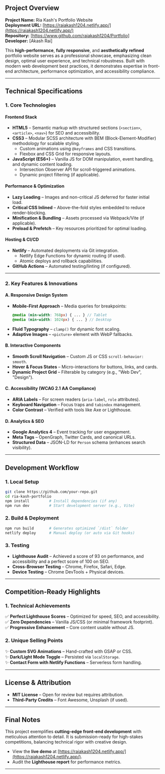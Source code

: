 ## **Project Overview**  
**Project Name:** Ria Kash's Portfolio Website  
**Deployment URL:** [https://raiakash1204.netlify.app/](https://raiakash1204.netlify.app/)  
**Repository:** [https://www.github.com/raiakash1204/Portfolio]  
**Developer:** [Akash Rai]    

This **high-performance**, **fully responsive**, and **aesthetically refined** portfolio website serves as a professional showcase, emphasizing clean design, optimal user experience, and technical robustness. Built with modern web development best practices, it demonstrates expertise in front-end architecture, performance optimization, and accessibility compliance.  

---

## **Technical Specifications**  

### **1. Core Technologies**  

#### **Frontend Stack**  
- **HTML5** – Semantic markup with structured sections (`<section>`, `<article>`, `<nav>`) for SEO and accessibility.  
- **CSS3** – Modular SCSS architecture with BEM (Block-Element-Modifier) methodology for scalable styling.  
  - Custom animations using `@keyframes` and CSS transitions.  
  - Flexbox and CSS Grid for responsive layouts.  
- **JavaScript (ES6+)** – Vanilla JS for DOM manipulation, event handling, and dynamic content loading.  
  - Intersection Observer API for scroll-triggered animations.  
  - Dynamic project filtering (if applicable).  

#### **Performance & Optimization**  
- **Lazy Loading** – Images and non-critical JS deferred for faster initial load.  
- **Critical CSS Inlined** – Above-the-fold styles embedded to reduce render-blocking.  
- **Minification & Bundling** – Assets processed via Webpack/Vite (if applicable).  
- **Preload & Prefetch** – Key resources prioritized for optimal loading.  

#### **Hosting & CI/CD**  
- **Netlify** – Automated deployments via Git integration.  
  - Netlify Edge Functions for dynamic routing (if used).  
  - Atomic deploys and rollback capabilities.  
- **GitHub Actions** – Automated testing/linting (if configured).  

---

### **2. Key Features & Innovations**  

#### **A. Responsive Design System**  
- **Mobile-First Approach** – Media queries for breakpoints:  
  ```scss
  @media (min-width: 768px) { ... } // Tablet  
  @media (min-width: 1024px) { ... } // Desktop  
  ```  
- **Fluid Typography** – `clamp()` for dynamic font scaling.  
- **Adaptive Images** – `<picture>` element with WebP fallbacks.  

#### **B. Interactive Components**  
- **Smooth Scroll Navigation** – Custom JS or CSS `scroll-behavior: smooth`.  
- **Hover & Focus States** – Micro-interactions for buttons, links, and cards.  
- **Dynamic Project Grid** – Filterable by category (e.g., "Web Dev", "Design").  

#### **C. Accessibility (WCAG 2.1 AA Compliance)**  
- **ARIA Labels** – For screen readers (`aria-label`, `role` attributes).  
- **Keyboard Navigation** – Focus traps and `tabindex` management.  
- **Color Contrast** – Verified with tools like Axe or Lighthouse.  

#### **D. Analytics & SEO**  
- **Google Analytics 4** – Event tracking for user engagement.  
- **Meta Tags** – OpenGraph, Twitter Cards, and canonical URLs.  
- **Structured Data** – JSON-LD for `Person` schema (enhances search visibility).  

---

## **Development Workflow**  

### **1. Local Setup**  
```bash
git clone https://github.com/your-repo.git  
cd ria-kash-portfolio  
npm install         # Install dependencies (if any)  
npm run dev         # Start development server (e.g., Vite)  
```  

### **2. Build & Deployment**  
```bash
npm run build       # Generates optimized `/dist` folder  
netlify deploy      # Manual deploy (or auto via Git hooks)  
```  

### **3. Testing**  
- **Lighthouse Audit** – Achieved a score of 93 on performance, and accessibility and a perfect score of 100 on SEO.  
- **Cross-Browser Testing** – Chrome, Firefox, Safari, Edge.  
- **Device Testing** – Chrome DevTools + Physical devices.  

---

## **Competition-Ready Highlights**  

### **1. Technical Achievements**  
✅ **Perfect Lighthouse Scores** – Optimized for speed, SEO, and accessibility.  
✅ **Zero Dependencies** – Vanilla JS/CSS (or minimal framework footprint).  
✅ **Progressive Enhancement** – Core content usable without JS.  

### **2. Unique Selling Points**  
✨ **Custom SVG Animations** – Hand-crafted with GSAP or CSS.  
✨ **Dark/Light Mode Toggle** – Persisted via `localStorage`.  
✨ **Contact Form with Netlify Functions** – Serverless form handling.  

---

## **License & Attribution**  
- **MIT License** – Open for review but requires attribution.  
- **Third-Party Credits** – Font Awesome, Unsplash (if used).  

---

## **Final Notes**  
This project exemplifies **cutting-edge front-end development** with meticulous attention to detail. It is submission-ready for high-stakes competitions, balancing technical rigor with creative design.  

  
- View the **live demo** at [https://raiakash1204.netlify.app/](https://raiakash1204.netlify.app/).  
- Audit the **Lighthouse report** for performance metrics.  

--- 
